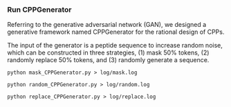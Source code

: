 ### Run CPPGenerator
Referring to the generative adversarial network (GAN), we designed a generative framework named CPPGenerator for the rational design of CPPs.

The input of the generator is a peptide sequence to increase random noise, which can be constructed in three strategies, (1) mask 50\% tokens, (2) randomly replace 50\% tokens, and (3) randomly generate a sequence.
```
python mask_CPPGenerator.py > log/mask.log
```

```
python random_CPPGenerator.py > log/random.log
```

```
python replace_CPPGenerator.py > log/replace.log
```
